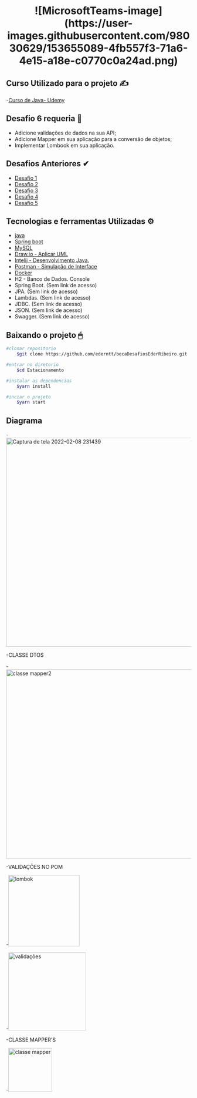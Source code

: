 

<h1 align= "center"> 
![MicrosoftTeams-image](https://user-images.githubusercontent.com/98030629/153655089-4fb557f3-71a6-4e15-a18e-c0770c0a24ad.png)
</h1> 
    
## Curso Utilizado para o projeto ✍
-[Curso de Java- Udemy](https://nttdatalearn.udemy.com/course/fundamentos-de-programacao-com-java/learn/lecture/5740792#overview)
    
## Desafio 6 requeria 🤖
- Adicione validações de dados na sua API;
- Adicione Mapper em sua aplicação para a conversão de objetos;
- Implementar Lombook em sua aplicação.
    
## Desafios Anteriores ✔
- [Desafio 1](https://github.com/ederntt/becaDesafiosEderRibeiro/edit/main/README.md)
- [Desafio 2](https://github.com/ederntt/becaDesafiosEderRibeiro/tree/novodesafio)
- [Desafio 3](https://github.com/ederntt/becaDesafiosEderRibeiro/tree/Desafio3_)
- [Desafio 4](https://github.com/ederntt/becaDesafiosEderRibeiro/tree/Desafio4)
- [Desafio 5](https://github.com/ederntt/becaDesafiosEderRibeiro/tree/Desafio5)


## Tecnologias e ferramentas Utilizadas ⚙
- [java](https://www.java.com/pt-BR/)
- [Spring boot](https://spring.io/projects/spring-boot)
- [MySQL](https://www.mysql.com/products/workbench/)
- [Draw.io - Aplicar UML](https://drawio.bbva.com/)
- [Intelij - Desenvolvimento Java.](https://www.jetbrains.com/pt-br/idea/) 
- [Postman - Simulação de Interface](https://www.postman.com/)
- [Docker](https://docs.docker.com/get-docker/)
- H2 - Banco de Dados. Console
- Spring Boot. (Sem link de acesso)
- JPA. (Sem link de acesso)
- Lambdas. (Sem link de acesso)
- JDBC. (Sem link de acesso)
- JSON. (Sem link de acesso)
- Swagger. (Sem link de acesso)

## Baixando o projeto 🖱

```bash
#clonar repositorio
    $git clone https://github.com/ederntt/becaDesafiosEderRibeiro.git

#entrar no diretorio
    $cd Estacionamento

#instalar as dependencias
    $yarn install

#inciar o projeto
    $yarn start
```




## Diagrama
-<img width="569" alt="Captura de tela 2022-02-08 231439" src="https://user-images.githubusercontent.com/98030629/153108995-a1dda8d0-227d-444d-959b-438a838ed661.png">

-CLASSE DTOS
    
-<img width="515" alt="classe mapper2" src="https://user-images.githubusercontent.com/98030629/153113128-feb543ce-b416-4464-ab54-c4b30ce29e09.png">

 -VALIDAÇÕES NO POM
    
-<img width="194" alt="lombok" src="https://user-images.githubusercontent.com/98030629/153113130-4b5fc387-9981-4c51-81ab-ad9353942819.png">

    
-<img width="212" alt="validações" src="https://user-images.githubusercontent.com/98030629/153113131-c11d6ce2-aa1b-4464-a6dc-a7affa53229f.png">

 -CLASSE MAPPER'S
    
-<img width="119" alt="classe mapper" src="https://user-images.githubusercontent.com/98030629/153113133-94841f7a-b841-454c-b918-38843376ee62.png">


